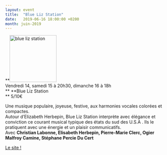 ```yaml
---
layout: event
title:  "Blue Liz Station"
date:   2019-06-16 18:00:00 +0200
month: juin-2019
---
```

**<img class=" size-thumbnail wp-image-6303 alignleft" src="http://localhost/wpagendarts/wp-content/uploads/2019/04/blue-liz-station.jpg?w=150" alt="blue liz station" width="150" height="150" srcset="http://localhost/wpagendarts/wp-content/uploads/2019/04/blue-liz-station.jpg 300w, http://localhost/wpagendarts/wp-content/uploads/2019/04/blue-liz-station-150x150.jpg 150w" sizes="(max-width: 150px) 100vw, 150px" />  
Vendredi 14, samedi 15 à 20h30, dimanche 16 à 18h  
** **Blue Liz Station  
** 5/10€

Une musique populaire, joyeuse, festive, aux harmonies vocales colorées et compactes.  
Autour d’Elizabeth Herbepin, Blue Liz Station interprète avec élégance et conviction ce courant musical typique des états du sud des U.S.A . Ils le pratiquent avec une énergie et un plaisir communicatifs.  
Avec **Christian Labonne, Elisabeth Herbepin, Pierre-Marie Clerc, Ogier Malfroy Camine, Stéphane Percie Du Cert**

[Le site !](https://bluelizstation.com/)
